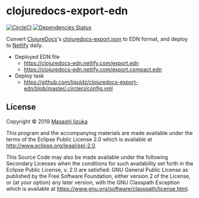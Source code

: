 # clojuredocs-export-edn
[![CircleCI](https://img.shields.io/circleci/project/github/liquidz/clojuredocs-export-edn/master.svg)](https://circleci.com/gh/liquidz/clojuredocs-export-edn)
[![Dependencies Status](https://versions.deps.co/liquidz/clojuredocs-export-edn/status.svg)](https://versions.deps.co/liquidz/clojuredocs-export-edn)


Convert [ClojureDocs](https://clojuredocs.org)'s [clojuredocs-export.json](https://clojuredocs.org/clojuredocs-export.json) to EDN format, and deploy to [Netlify](https://www.netlify.com) daily.

* Deployed EDN file
  * https://clojuredocs-edn.netlify.com/export.edn
  * https://clojuredocs-edn.netlify.com/export.compact.edn
* Deploy task
  * https://github.com/liquidz/clojuredocs-export-edn/blob/master/.circleci/config.yml

## License

Copyright © 2019 [Masashi Iizuka](https://twitter.com/uochan)

This program and the accompanying materials are made available under the
terms of the Eclipse Public License 2.0 which is available at
http://www.eclipse.org/legal/epl-2.0.

This Source Code may also be made available under the following Secondary
Licenses when the conditions for such availability set forth in the Eclipse
Public License, v. 2.0 are satisfied: GNU General Public License as published by
the Free Software Foundation, either version 2 of the License, or (at your
option) any later version, with the GNU Classpath Exception which is available
at https://www.gnu.org/software/classpath/license.html.
